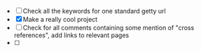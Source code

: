  - [ ] Check all the keywords for one standard getty url
 - [x] Make a really cool project
 - [ ] Check for all comments containing some mention of "cross references", add links to relevant pages
 - [ ] 
